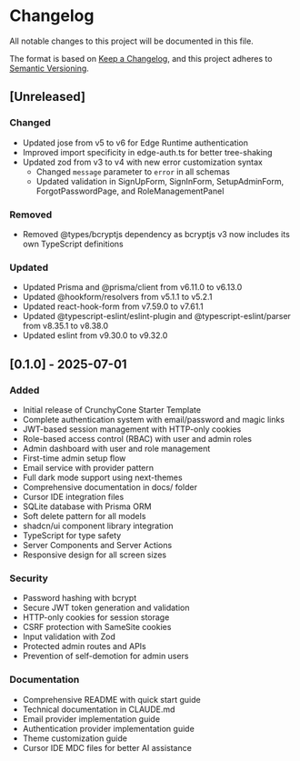 # Changelog

All notable changes to this project will be documented in this file.

The format is based on [Keep a Changelog](https://keepachangelog.com/en/1.1.0/),
and this project adheres to [Semantic Versioning](https://semver.org/spec/v2.0.0.html).

## [Unreleased]

### Changed
- Updated jose from v5 to v6 for Edge Runtime authentication
- Improved import specificity in edge-auth.ts for better tree-shaking
- Updated zod from v3 to v4 with new error customization syntax
  - Changed `message` parameter to `error` in all schemas
  - Updated validation in SignUpForm, SignInForm, SetupAdminForm, ForgotPasswordPage, and RoleManagementPanel

### Removed
- Removed @types/bcryptjs dependency as bcryptjs v3 now includes its own TypeScript definitions

### Updated
- Updated Prisma and @prisma/client from v6.11.0 to v6.13.0
- Updated @hookform/resolvers from v5.1.1 to v5.2.1
- Updated react-hook-form from v7.59.0 to v7.61.1
- Updated @typescript-eslint/eslint-plugin and @typescript-eslint/parser from v8.35.1 to v8.38.0
- Updated eslint from v9.30.0 to v9.32.0

## [0.1.0] - 2025-07-01

### Added
- Initial release of CrunchyCone Starter Template
- Complete authentication system with email/password and magic links
- JWT-based session management with HTTP-only cookies
- Role-based access control (RBAC) with user and admin roles
- Admin dashboard with user and role management
- First-time admin setup flow
- Email service with provider pattern
- Full dark mode support using next-themes
- Comprehensive documentation in docs/ folder
- Cursor IDE integration files
- SQLite database with Prisma ORM
- Soft delete pattern for all models
- shadcn/ui component library integration
- TypeScript for type safety
- Server Components and Server Actions
- Responsive design for all screen sizes

### Security
- Password hashing with bcrypt
- Secure JWT token generation and validation
- HTTP-only cookies for session storage
- CSRF protection with SameSite cookies
- Input validation with Zod
- Protected admin routes and APIs
- Prevention of self-demotion for admin users

### Documentation
- Comprehensive README with quick start guide
- Technical documentation in CLAUDE.md
- Email provider implementation guide
- Authentication provider implementation guide
- Theme customization guide
- Cursor IDE MDC files for better AI assistance